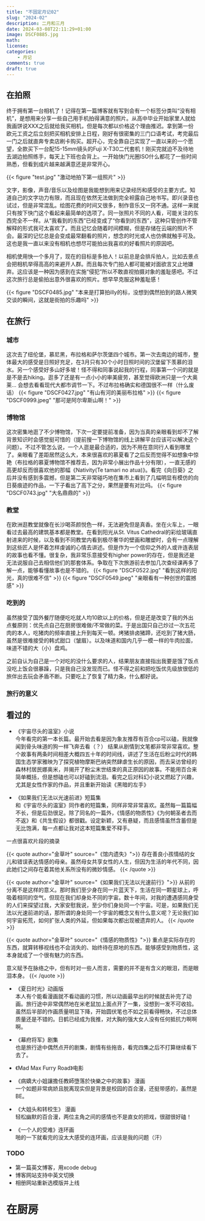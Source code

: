 ```yaml
---
title: "不固定月记02"
slug: "2024-02"
description: 二月和三月
date: 2024-03-08T22:11:29+01:00
image: DSCF0885.jpg
math: 
license: 
categories:
    - 月记
comments: true
draft: true
---
```

## 在拍照
终于拥有第一台相机了！记得在第一篇博客就有写到会有一个标签分类叫“没有相机”，是想用来分享一些自己用手机拍得满意的照片。从高中毕业开始家里人就给我画饼说XXX之后就给我买相机，但是每次都以价格这个理由推迟。拿到第一份欧元工资之后立刻把买相机安排上日程，刚好有很密集的三门口语考试，考完最后一门之后就直奔专卖店刷卡购买。超开心，完全靠自己实现了一直以来的一个愿望，全款买下一台配15-15mm镜头的Fuji X-T30二代套机！刚买完就迫不及待地去湖边拍照练手，每天上下班也会背上。一开始快门光圈ISO什么都花了一些时间熟悉，但看到成片越来越满意还是非常开心。

{{< figure "test.jpg"  "激动地拍下第一组照片" >}}

文字，影像，声音/音乐以及绘图是我能想到用来记录经历和感受的主要方式。知道自己的文字功力有限，而且现在依然无法做到完全袒露自己地书写。即兴录音也试过，但是非常混乱。绘图花费的时间又很多，制作音乐又一窍不通。这样一来就只有按下快门这个看起来最简单的选项了。同一张照片不同的人看，可能关注的东西完全不一样。从“我看到的东西”已经变成了“你看到的东西”，这种只管创作不管解释的形式我可太喜欢了。而且记忆会随着时间模糊，但是存储在云端的照片不会。最深的记忆总是会变成最常翻看的照片，想念的时光或人也仿佛就触手可及。这也是我一直以来没有相机也想尽可能拍出我喜欢的好看照片的原因吧。

相机使用快一个多月了，现在的目标是多拍人！以前总是会排斥拍人，比如去景点会把相机举得高高的来避开人群。而且每次专门拍人都可能被对面欲言又止地嫌弃。这应该是一种因为感到在实施“侵犯”所以不敢直视拍摄对象的羞耻感吧。不过这次旅行总是偷拍出意外很喜欢的照片。想早早克服这种羞耻感！

{{< figure "DSCF0485.jpg"  "本来是打算拍illy的标，没想到偶然拍到的路人微笑交谈的瞬间，这就是街拍的乐趣吗" >}}
## 在旅行

### 城市
这次去了纽伦堡，慕尼黑，布拉格和萨尔茨堡四个城市。第一次去南边的城市，整体最大的感受是日照好充足，在3月只有30个小时日照时间的汉堡留下羡慕的泪水。另一个感受好多山好多坡！怪不得和同事说起我的行程，同事第一个问的就是是不是去hiking。逛多了还是有一点小小的审美疲劳，甚至觉得欧洲只是一个大奥莱... 会想去看看现代大都市调节一下。不过布拉格确实和德国很不一样（什么废话）
{{< figure "DSCF0427.jpg"  "有山有河的美丽布拉格" >}}
{{< figure "DSCF0999.jpeg"  "那可是阿尔卑斯山啊！" >}}
<!-- 街上的路人反而比汉堡更加的多元化，即便是慕尼黑也只能从复杂的交通线路中一窥大都市的形态， -->

### 博物馆
这次密集地逛了不少博物馆，下次一定要提前准备，因为当真的亲眼看到却不了解背景知识时会感觉挺可惜的（提前搜一下博物馆的线上讲解平台应该可以解决这个问题）。不过不管怎么说，一个人逛是最合适的，因为不用在意同行人看到哪里了。亲眼看了差距居然这么大，本来很喜欢的慕夏看了之后反而觉得不如想象中惊艳（布拉格的慕夏博物馆不推荐去，因为非常小展出作品十分有限），一直无感的高更却反而很喜欢他的那幅《Nativity(Te tamari no atua)》。看完《向日葵》之后并没有感到多震撼，但是第二天非常碰巧地在集市上看到了几幅明显有模仿的向日葵痕迹的作品，一下子看出了高下之分，果然是要有对比吗。
{{< figure "DSCF0743.jpg"  "大名鼎鼎的" >}}
### 教堂
在欧洲逛教堂就像在长沙喝茶颜悦色一样，无法避免但是真香。坐在火车上，一眼看过去最高的建筑基本都是教堂。在看到阳光从St. Vitus Cathedral的彩绘玻璃直射进来的时候，以及看到不同教堂内看到极尽奢华的壁画和雕塑时，会有一点理解到这些匠人是怀着怎样虔诚的心情去讲述。但是作为一个信仰之外的人或许连表层的故事也看不懂。很复杂，我非常乐意接受有higher power的存在，但是我还是无法说服自己去相信他们的那套体系。争取在下次旅游前去参加几次查经课再多了解一点，能够看懂故事也是不错的。
{{< figure "DSCF0522.jpg"  "看到这样的阳光，真的很难不信" >}}
{{< figure "DSCF0549.jpeg"  "亲眼看有一种创世的震撼感" >}}
### 吃到的
虽然接受了国外餐厅随便吃吃就人均10欧以上的价格，但是还是改变了我的外出点餐原则：优先点自己在厨房很难做/不常做的菜。于是出国只自己炒过一次五花肉的本人，吃猪肉的频率直接上升到每天一顿。烤猪排卤猪蹄，还吃到了猪大肠，虽然是很难接受的韩式甜口（皱眉）。以及味道和国内几乎一模一样的牛肉拉面，味道不错的大（小）盘鸡。

之前自认为自己是一个对吃的没什么要求的人，结果朋友直接指出我要是饿了饭点没吃上饭会很暴躁，只是我自己没发现而已。怪不得之前和把吃饭优先级放很低的旅伴出去玩会矛盾不断。只要吃上了恢复了精力条，什么都好说。

### 旅行的意义


## 看过的
* 《宇宙尽头的温室》小说  
今年看完的第一本长篇。最开始去看是因为象友推荐有百合cp可以磕，我就像闻到骨头味道的狗一样飞奔去看（？） 结果从剧情到文笔都非常非常喜欢。整个故事有两条时间相差大概四五十年的时间线，讲述了生活在后粉尘时代的韩国生态学家雅映为了探究植物摩斯巴纳突然肆虐生长的原因，而去采访曾经的森林村居民娜奥米，并揭开了粉尘末世结束的真正原因的故事。不能用百合来简单概括，但是想磕也可以好磕到流泪。看完之后对科幻小说又燃起了兴趣，尤其是女性作家的作品，并且重新开始读《黑暗的左手》

* 《如果我们无法以光速前进》短篇集  
和《宇宙尽头的温室》同作者的短篇集，同样非常非常喜欢。虽然每一篇篇幅不长，但是后劲很足。除了同名的一篇外，《情感的物质性》《为何朝圣者去而不返》和《共生假设》都很戳。设定新颖，又有悬疑，而且感情虽然含蓄但是无比饱满，每一点都让我对这本短篇集爱不释手。

一点很喜欢片段的摘录

{{< quote author="金草叶" source="《馆内遗失》">}} 
存在善良小孩情结的女儿和错误表达情感的母亲。虽然母女共享女性的人生，但因为生活的年代不同，因此她们之间存在着其他关系所没有的微妙情感。
 {{< /quote >}}

{{< quote author="金草叶" source="《如果我们无法以光速前行》">}} 
从前的分离不是这样的意义。那时我们至少身在同一片蓝天下，生活在同一颗星球上，呼吸着相同的空气，但现在我们却身处不同的字宙。数十年间，对我的遭遇感同身受的人们来探望过我，大家安慰我说，至少你们身处同一个宇宙。可是，如果我们无法以光速前进的话，那所谓的身处同一个宇宙的概念又有什么意义呢？无论我们如何宇宙拓荒，如何扩张人类的外延，但如果每次都出现被遗弃的人。
 {{< /quote >}}

{{< quote author="金草叶" source="《情感的物质性》">}} 
重点是实际存在的东西，就算转移视线也不会消失的、始终待在原地的东西。能够感受到物质性，这本身就成了一个很有魅力的东西。 

意义赋予在脉络之中，但有时对一些人而言，需要的并不是有含义的眼泪，而是眼泪本身。
 {{< /quote >}}

* 《夏日时光》动画版  
本人有个能看漫画就不看动画的习惯，所以动画最早出的时候就去补完了动画。旅行途中非常偶然地在米老鼠加上面点开了一集，没想到一发不可收拾。虽然后半部的作画质量明显下降，开始圆伏笔也不如之前看得畅快，不过总体质量还是不错的。日鹤已经成为我推，对大胸的强大女人没有任何抵抗力啊啊啊。

* 《幕府将军》剧集  
也是旅行途中偶然点开的剧集，剧情有些拖沓，看完四集之后不打算继续看下去了。

* 《Mad Max Furry Road》电影  

* 《病嬌大小姐讓擔任教師墮落於快樂之中的故事》 漫画  
	一个如题非常病娇且脱离现实但是背景是校园的百合漫，还挺带感的，虽然是BE。

* 《大姐头和转校生》 漫画  
    轻松幽默的百合漫，两位主角之间的感情也不是直女的把戏，很甜很好磕！

* 《一个人的受难》连环画  
	啪的一下就看完的没太大感受的连环画，应该是我的问题（汗）

### TODO
* 第一篇英文博客，用xcode debug
* 博客网站支持中英文切换
* 相册网站重新选模版并上线


# 在厨房